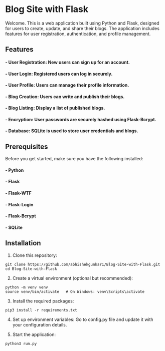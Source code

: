 # Blog Site with Flask

Welcome. This is a web application built using Python and Flask, designed for users to create, update, and share their blogs. The application includes features for user registration, authentication, and profile management.

## Features

#### - User Registration: New users can sign up for an account.
#### - User Login: Registered users can log in securely.
#### - User Profile: Users can manage their profile information.
#### - Blog Creation: Users can write and publish their blogs.
#### - Blog Listing: Display a list of published blogs.
#### - Encryption: User passwords are securely hashed using Flask-Bcrypt.
#### - Database: SQLite is used to store user credentials and blogs.

## Prerequisites

Before you get started, make sure you have the following installed:

#### - Python 
#### - Flask
#### - Flask-WTF
#### - Flask-Login
#### - Flask-Bcrypt
#### - SQLite 

## Installation

1. Clone this repository:

```
git clone https://github.com/abhishekgunkar1/Blog-Site-with-Flask.git
cd Blog-Site-with-Flask
```


2. Create a virtual environment (optional but recommended):
```
python -m venv venv
source venv/bin/activate   # On Windows: venv\Scripts\activate
```

3. Install the required packages:
```
pip3 install -r requirements.txt
```

4. Set up environment variables:
Go to config.py file and update it with your configuration details.

5. Start the application:
```
python3 run.py
```


